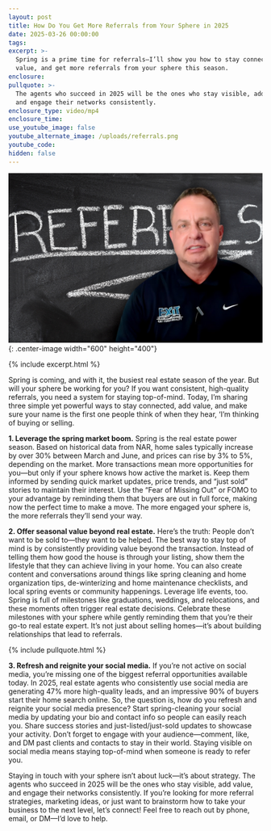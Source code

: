 ```yaml
---
layout: post
title: How Do You Get More Referrals from Your Sphere in 2025
date: 2025-03-26 00:00:00
tags:
excerpt: >-
  Spring is a prime time for referrals—I’ll show you how to stay connected, add
  value, and get more referrals from your sphere this season.
enclosure:
pullquote: >-
  The agents who succeed in 2025 will be the ones who stay visible, add value,
  and engage their networks consistently.
enclosure_type: video/mp4
enclosure_time:
use_youtube_image: false
youtube_alternate_image: /uploads/referrals.png
youtube_code:
hidden: false
---
```

![](/uploads/referrals-3.png){: .center-image width="600" height="400"}

{% include excerpt.html %}

Spring is coming, and with it, the busiest real estate season of the year. But will your sphere be working for you? If you want consistent, high-quality referrals, you need a system for staying top-of-mind. Today, I’m sharing three simple yet powerful ways to stay connected, add value, and make sure your name is the first one people think of when they hear, ‘I’m thinking of buying or selling.

**1\. Leverage the spring market boom.** Spring is the real estate power season. Based on historical data from NAR, home sales typically increase by over 30% between March and June, and prices can rise by 3% to 5%, depending on the market. More transactions mean more opportunities for you—but only if your sphere knows how active the market is. Keep them informed by sending quick market updates, price trends, and “just sold” stories to maintain their interest. Use the “Fear of Missing Out” or FOMO to your advantage by reminding them that buyers are out in full force, making now the perfect time to make a move. The more engaged your sphere is, the more referrals they’ll send your way.

**2\. Offer seasonal value beyond real estate.** Here’s the truth: People don’t want to be sold to—they want to be helped. The best way to stay top of mind is by consistently providing value beyond the transaction. Instead of telling them how good the house is through your listing, show them the lifestyle that they can achieve living in your home. You can also create content and conversations around things like spring cleaning and home organization tips, de-winterizing and home maintenance checklists, and local spring events or community happenings. Leverage life events, too. Spring is full of milestones like graduations, weddings, and relocations, and these moments often trigger real estate decisions. Celebrate these milestones with your sphere while gently reminding them that you’re their go-to real estate expert. It’s not just about selling homes—it’s about building relationships that lead to referrals.

{% include pullquote.html %}

**3\. Refresh and reignite your social media.** If you’re not active on social media, you’re missing one of the biggest referral opportunities available today. In 2025, real estate agents who consistently use social media are generating 47% more high-quality leads, and an impressive 90% of buyers start their home search online. So, the question is, how do you refresh and reignite your social media presence? Start spring-cleaning your social media by updating your bio and contact info so people can easily reach you. Share success stories and just-listed/just-sold updates to showcase your activity. Don’t forget to engage with your audience—comment, like, and DM past clients and contacts to stay in their world. Staying visible on social media means staying top-of-mind when someone is ready to refer you.

Staying in touch with your sphere isn’t about luck—it’s about strategy. The agents who succeed in 2025 will be the ones who stay visible, add value, and engage their networks consistently. If you’re looking for more referral strategies, marketing ideas, or just want to brainstorm how to take your business to the next level, let’s connect! Feel free to reach out by phone, email, or DM—I’d love to help.